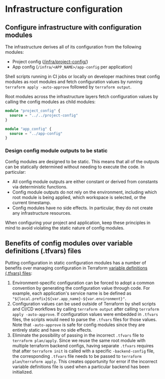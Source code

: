 # Infrastructure configuration

## Configure infrastructure with configuration modules

The infrastructure derives all of its configuration from the following modules:

- Project config ([/infra/project-config/](/infra/project-config/))
- App config (`/infra/<APP_NAME>/app-config` per application)

Shell scripts running in CI jobs or locally on developer machines treat config modules as root modules and fetch configuration values by running `terraform apply -auto-approve` followed by `terraform output`.

Root modules across the infrastructure layers fetch configuration values by calling the config modules as child modules:

```terraform
module "project_config" {
  source = "../../project-config"
}

module "app_config" {
  source = "../app-config"
}
```

### Design config module outputs to be static

Config modules are designed to be static. This means that all of the outputs can be statically determined without needing to execute the code. In particular:

- All config module outputs are either constant or derived from constants via deterministic functions.
- Config module outputs do not rely on the environment, including which root module is being applied, which workspace is selected, or the current timestamp.
- Config modules have no side effects. In particular, they do not create any infrastructure resources.

When configuring your project and application, keep these principles in mind to avoid violating the static nature of config modules.

## Benefits of config modules over variable definitions (.tfvars) files

Putting configuration in static configuration modules has a number of benefits over managing configuration in Terraform [variable definitions (.tfvars) files](https://developer.hashicorp.com/terraform/language/values/variables#assigning-values-to-root-module-variables):

1. Environment-specific configuration can be forced to adopt a common convention by generating the configuration value through code. For example, each application's service name is be defined as `"${local.prefix}${var.app_name}-${var.environment}"`.
2. Configuration values can be used outside of Terraform by shell scripts and CI/CD workflows by calling `terraform output` after calling `terraform apply -auto-approve`. If configuration values were embedded in `.tfvars` files, the scripts would need to parse the `.tfvars` files for those values. Note that `-auto-approve` is safe for config modules since they are entirely static and have no side effects.
3. Eliminate the possibility of passing in the incorrect `.tfvars` file to `terraform plan/apply`. Since we reuse the same root module with multiple terraform backend configs, having separate `.tfvars` requires that after `terraform init` is called with a specific `-backend-config` file, the corresponding `.tfvars` file needs to be passed to `terraform plan`/`terraform apply`. This creates opportunity for error if the incorrect variable definitions file is used when a particular backend has been initialized.
